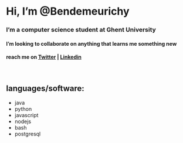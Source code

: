 # Hi, I’m @Bendemeurichy
### I’m a computer science student at Ghent University
#### I’m looking to collaborate on anything that learns me something new
#### reach me on [Twitter](https://twitter.com/BMeurichy) | [Linkedin](https://www.linkedin.com/in/ben-de-meurichy-93a0a1237)

<br />

## languages/software:
- java
- python
- javascript
- nodejs
- bash
- postgresql
<!---
Bendemeurichy/Bendemeurichy is a ✨ special ✨ repository because its `README.md` (this file) appears on your GitHub profile.
You can click the Preview link to take a look at your changes.
--->
